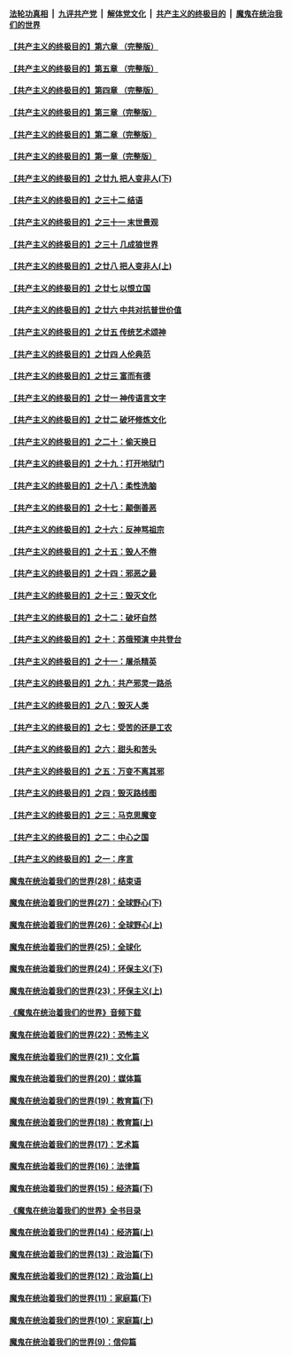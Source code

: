 ####  [法轮功真相](../../../../basic/blob/master/README.md?t=05191601) &nbsp;|&nbsp; [九评共产党](../../../../9ping.md/blob/master/README.md?t=05191601) &nbsp;|&nbsp; [解体党文化](../../../../jtdwh.md/blob/master/README.md?t=05191601)  &nbsp;|&nbsp; [共产主义的终极目的](../../../../gczydzjmd.md/blob/master/README.md?t=05191601) &nbsp;|&nbsp; [魔鬼在统治我们的世界](../../../../mgztzwmdsj.md/blob/master/README.md?t=05191601) 

#### [【共产主义的终极目的】第六章 （完整版）](../pages/nsc422/n11428913.md?t=05191601) 

#### [【共产主义的终极目的】第五章 （完整版）](../pages/nsc422/n11428912.md?t=05191601) 

#### [【共产主义的终极目的】第四章 （完整版）](../pages/nsc422/n11428907.md?t=05191601) 

#### [【共产主义的终极目的】第三章（完整版）](../pages/nsc422/n11428848.md?t=05191601) 

#### [【共产主义的终极目的】第二章（完整版）](../pages/nsc422/n11428831.md?t=05191601) 

#### [【共产主义的终极目的】第一章（完整版）](../pages/nsc422/n11417651.md?t=05191601) 

#### [【共产主义的终极目的】之廿九 把人变非人(下)](../pages/nsc422/n11344140.md?t=05191601) 

#### [【共产主义的终极目的】之三十二 结语](../pages/nsc422/n11360535.md?t=05191601) 

#### [【共产主义的终极目的】之三十一 末世景观](../pages/nsc422/n11351129.md?t=05191601) 

#### [【共产主义的终极目的】之三十 几成狼世界](../pages/nsc422/n11348280.md?t=05191601) 

#### [【共产主义的终极目的】之廿八 把人变非人(上)](../pages/nsc422/n11340492.md?t=05191601) 

#### [【共产主义的终极目的】之廿七 以恨立国](../pages/nsc422/n11336944.md?t=05191601) 

#### [【共产主义的终极目的】之廿六 中共对抗普世价值](../pages/nsc422/n11324785.md?t=05191601) 

#### [【共产主义的终极目的】之廿五 传统艺术颂神](../pages/nsc422/n11296396.md?t=05191601) 

#### [【共产主义的终极目的】之廿四 人伦典范](../pages/nsc422/n11296397.md?t=05191601) 

#### [【共产主义的终极目的】之廿三 富而有德](../pages/nsc422/n11283598.md?t=05191601) 

#### [【共产主义的终极目的】之廿一 神传语言文字](../pages/nsc422/n11263265.md?t=05191601) 

#### [【共产主义的终极目的】之廿二 破坏修炼文化](../pages/nsc422/n11245728.md?t=05191601) 

#### [【共产主义的终极目的】之二十：偷天换日](../pages/nsc422/n11238846.md?t=05191601) 

#### [【共产主义的终极目的】之十九：打开地狱门](../pages/nsc422/n11206376.md?t=05191601) 

#### [【共产主义的终极目的】之十八：柔性洗脑](../pages/nsc422/n11199994.md?t=05191601) 

#### [【共产主义的终极目的】之十七：颠倒善恶](../pages/nsc422/n11179782.md?t=05191601) 

#### [【共产主义的终极目的】之十六：反神骂祖宗](../pages/nsc422/n11166798.md?t=05191601) 

#### [【共产主义的终极目的】之十五：毁人不倦](../pages/nsc422/n11166792.md?t=05191601) 

#### [【共产主义的终极目的】之十四：邪恶之最](../pages/nsc422/n11150249.md?t=05191601) 

#### [【共产主义的终极目的】之十三：毁灭文化](../pages/nsc422/n11135227.md?t=05191601) 

#### [【共产主义的终极目的】之十二：破坏自然](../pages/nsc422/n11135214.md?t=05191601) 

#### [【共产主义的终极目的】之十：苏俄预演 中共登台](../pages/nsc422/n11118424.md?t=05191601) 

#### [【共产主义的终极目的】之十一：屠杀精英](../pages/nsc422/n11118442.md?t=05191601) 

#### [【共产主义的终极目的】之九：共产邪灵一路杀](../pages/nsc422/n11114139.md?t=05191601) 

#### [【共产主义的终极目的】之八：毁灭人类](../pages/nsc422/n11108503.md?t=05191601) 

#### [【共产主义的终极目的】之七：受苦的还是工农](../pages/nsc422/n11101809.md?t=05191601) 

#### [【共产主义的终极目的】之六：甜头和苦头](../pages/nsc422/n11096971.md?t=05191601) 

#### [【共产主义的终极目的】之五：万变不离其邪](../pages/nsc422/n11091285.md?t=05191601) 

#### [【共产主义的终极目的】之四：毁灭路线图](../pages/nsc422/n11086284.md?t=05191601) 

#### [【共产主义的终极目的】之三：马克思魔变](../pages/nsc422/n11061941.md?t=05191601) 

#### [【共产主义的终极目的】之二：中心之国](../pages/nsc422/n11047728.md?t=05191601) 

#### [【共产主义的终极目的】之一：序言](../pages/nsc422/n11086077.md?t=05191601) 

#### [魔鬼在统治着我们的世界(28)：结束语](../pages/nsc422/n10936246.md?t=05191601) 

#### [魔鬼在统治着我们的世界(27)：全球野心(下)](../pages/nsc422/n10928319.md?t=05191601) 

#### [魔鬼在统治着我们的世界(26)：全球野心(上)](../pages/nsc422/n10900318.md?t=05191601) 

#### [魔鬼在统治着我们的世界(25)：全球化](../pages/nsc422/n10788205.md?t=05191601) 

#### [魔鬼在统治着我们的世界(24)：环保主义(下)](../pages/nsc422/n10695307.md?t=05191601) 

#### [魔鬼在统治着我们的世界(23)：环保主义(上)](../pages/nsc422/n10688613.md?t=05191601) 

#### [《魔鬼在统治着我们的世界》音频下载](../pages/nsc422/n10635553.md?t=05191601) 

#### [魔鬼在统治着我们的世界(22)：恐怖主义](../pages/nsc422/n10614727.md?t=05191601) 

#### [魔鬼在统治着我们的世界(21)：文化篇](../pages/nsc422/n10597706.md?t=05191601) 

#### [魔鬼在统治着我们的世界(20)：媒体篇](../pages/nsc422/n10586579.md?t=05191601) 

#### [魔鬼在统治着我们的世界(19)：教育篇(下)](../pages/nsc422/n10564808.md?t=05191601) 

#### [魔鬼在统治着我们的世界(18)：教育篇(上)](../pages/nsc422/n10526970.md?t=05191601) 

#### [魔鬼在统治着我们的世界(17)：艺术篇](../pages/nsc422/n10499093.md?t=05191601) 

#### [魔鬼在统治着我们的世界(16)：法律篇](../pages/nsc422/n10485969.md?t=05191601) 

#### [魔鬼在统治着我们的世界(15)：经济篇(下)](../pages/nsc422/n10469975.md?t=05191601) 

#### [《魔鬼在统治着我们的世界》全书目录](../pages/nsc422/n10464261.md?t=05191601) 

#### [魔鬼在统治着我们的世界(14)：经济篇(上)](../pages/nsc422/n10457370.md?t=05191601) 

#### [魔鬼在统治着我们的世界(13)：政治篇(下)](../pages/nsc422/n10448270.md?t=05191601) 

#### [魔鬼在统治着我们的世界(12)：政治篇(上)](../pages/nsc422/n10444576.md?t=05191601) 

#### [魔鬼在统治着我们的世界(11)：家庭篇(下)](../pages/nsc422/n10440961.md?t=05191601) 

#### [魔鬼在统治着我们的世界(10)：家庭篇(上)](../pages/nsc422/n10435448.md?t=05191601) 

#### [魔鬼在统治着我们的世界(9)：信仰篇](../pages/nsc422/n10432159.md?t=05191601) 

